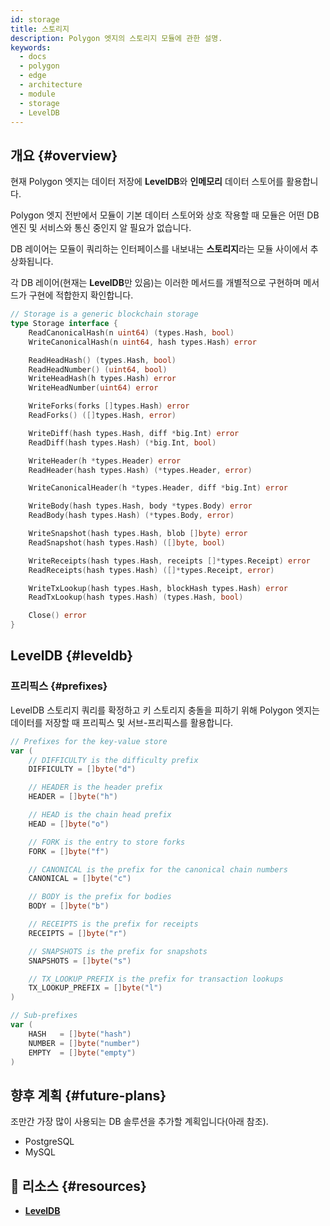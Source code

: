 ```yaml
---
id: storage
title: 스토리지
description: Polygon 엣지의 스토리지 모듈에 관한 설명.
keywords:
  - docs
  - polygon
  - edge
  - architecture
  - module
  - storage
  - LevelDB
---
```


## 개요 {#overview}

현재 Polygon 엣지는 데이터 저장에 **LevelDB**와 **인메모리** 데이터 스토어를 활용합니다.

Polygon 엣지 전반에서 모듈이 기본 데이터 스토어와 상호 작용할 때
모듈은 어떤 DB 엔진 및 서비스와 통신 중인지 알 필요가 없습니다.

DB 레이어는 모듈이 쿼리하는 인터페이스를 내보내는 **스토리지**라는 모듈 사이에서 추상화됩니다.

각 DB 레이어(현재는 **LevelDB**만 있음)는 이러한 메서드를 개별적으로 구현하며 메서드가 구현에 적합한지 확인합니다.

````go title="blockchain/storage/storage.go"
// Storage is a generic blockchain storage
type Storage interface {
	ReadCanonicalHash(n uint64) (types.Hash, bool)
	WriteCanonicalHash(n uint64, hash types.Hash) error

	ReadHeadHash() (types.Hash, bool)
	ReadHeadNumber() (uint64, bool)
	WriteHeadHash(h types.Hash) error
	WriteHeadNumber(uint64) error

	WriteForks(forks []types.Hash) error
	ReadForks() ([]types.Hash, error)

	WriteDiff(hash types.Hash, diff *big.Int) error
	ReadDiff(hash types.Hash) (*big.Int, bool)

	WriteHeader(h *types.Header) error
	ReadHeader(hash types.Hash) (*types.Header, error)

	WriteCanonicalHeader(h *types.Header, diff *big.Int) error

	WriteBody(hash types.Hash, body *types.Body) error
	ReadBody(hash types.Hash) (*types.Body, error)

	WriteSnapshot(hash types.Hash, blob []byte) error
	ReadSnapshot(hash types.Hash) ([]byte, bool)

	WriteReceipts(hash types.Hash, receipts []*types.Receipt) error
	ReadReceipts(hash types.Hash) ([]*types.Receipt, error)

	WriteTxLookup(hash types.Hash, blockHash types.Hash) error
	ReadTxLookup(hash types.Hash) (types.Hash, bool)

	Close() error
}
````

## LevelDB {#leveldb}

### 프리픽스 {#prefixes}

LevelDB 스토리지 쿼리를 확정하고 키 스토리지 충돌을 피하기 위해 Polygon 엣지는
데이터를 저장할 때 프리픽스 및 서브-프리픽스를 활용합니다.

````go title="blockchain/storage/keyvalue.go"
// Prefixes for the key-value store
var (
	// DIFFICULTY is the difficulty prefix
	DIFFICULTY = []byte("d")

	// HEADER is the header prefix
	HEADER = []byte("h")

	// HEAD is the chain head prefix
	HEAD = []byte("o")

	// FORK is the entry to store forks
	FORK = []byte("f")

	// CANONICAL is the prefix for the canonical chain numbers
	CANONICAL = []byte("c")

	// BODY is the prefix for bodies
	BODY = []byte("b")

	// RECEIPTS is the prefix for receipts
	RECEIPTS = []byte("r")

	// SNAPSHOTS is the prefix for snapshots
	SNAPSHOTS = []byte("s")

	// TX_LOOKUP_PREFIX is the prefix for transaction lookups
	TX_LOOKUP_PREFIX = []byte("l")
)

// Sub-prefixes
var (
	HASH   = []byte("hash")
	NUMBER = []byte("number")
	EMPTY  = []byte("empty")
)
````

## 향후 계획 {#future-plans}

조만간 가장 많이 사용되는 DB 솔루션을 추가할 계획입니다(아래 참조).
* PostgreSQL
* MySQL


## 📜 리소스 {#resources}
* **[LevelDB](https://github.com/google/leveldb)**